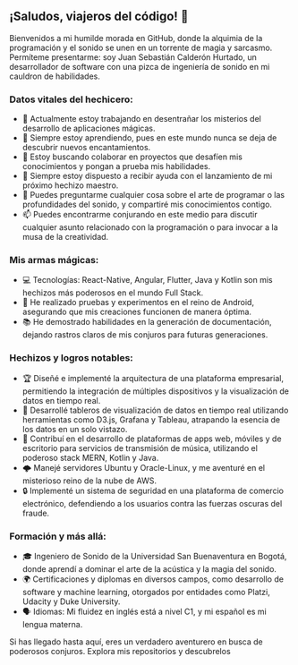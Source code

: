 ## ¡Saludos, viajeros del código! 👋

Bienvenidos a mi humilde morada en GitHub, donde la alquimia de la programación y el sonido se unen en un torrente de magia y sarcasmo. Permíteme presentarme: soy Juan Sebastián Calderón Hurtado, un desarrollador de software con una pizca de ingeniería de sonido en mi cauldron de habilidades.

### Datos vitales del hechicero:
- 🔭 Actualmente estoy trabajando en desentrañar los misterios del desarrollo de aplicaciones mágicas.
- 🌱 Siempre estoy aprendiendo, pues en este mundo nunca se deja de descubrir nuevos encantamientos.
- 👯 Estoy buscando colaborar en proyectos que desafíen mis conocimientos y pongan a prueba mis habilidades.
- 🤔 Siempre estoy dispuesto a recibir ayuda con el lanzamiento de mi próximo hechizo maestro.
- 💬 Puedes preguntarme cualquier cosa sobre el arte de programar o las profundidades del sonido, y compartiré mis conocimientos contigo.
- 📫 Puedes encontrarme conjurando en este medio para discutir cualquier asunto relacionado con la programación o para invocar a la musa de la creatividad.

### Mis armas mágicas:
- 💻 Tecnologías: React-Native, Angular, Flutter, Java y Kotlin son mis hechizos más poderosos en el mundo Full Stack.
- 🧪 He realizado pruebas y experimentos en el reino de Android, asegurando que mis creaciones funcionen de manera óptima.
- 📚 He demostrado habilidades en la generación de documentación, dejando rastros claros de mis conjuros para futuras generaciones.

### Hechizos y logros notables:
- 🏆 Diseñé e implementé la arquitectura de una plataforma empresarial, permitiendo la integración de múltiples dispositivos y la visualización de datos en tiempo real.
- 🌌 Desarrollé tableros de visualización de datos en tiempo real utilizando herramientas como D3.js, Grafana y Tableau, atrapando la esencia de los datos en un solo vistazo.
- 🚀 Contribuí en el desarrollo de plataformas de apps web, móviles y de escritorio para servicios de transmisión de música, utilizando el poderoso stack MERN, Kotlin y Java.
- 🌩️ Manejé servidores Ubuntu y Oracle-Linux, y me aventuré en el misterioso reino de la nube de AWS.
- 🔒 Implementé un sistema de seguridad en una plataforma de comercio electrónico, defendiendo a los usuarios contra las fuerzas oscuras del fraude.

### Formación y más allá:
- 🎓 Ingeniero de Sonido de la Universidad San Buenaventura en Bogotá, donde aprendí a dominar el arte de la acústica y la magia del sonido.
- 🌍 Certificaciones y diplomas en diversos campos, como desarrollo de software y machine learning, otorgados por entidades como Platzi, Udacity y Duke University.
- 🗣️ Idiomas: Mi fluidez en inglés está a nivel C1, y mi español es mi lengua materna.

Si has llegado hasta aquí, eres un verdadero aventurero en busca de poderosos conjuros. Explora mis repositorios y descubrelos
